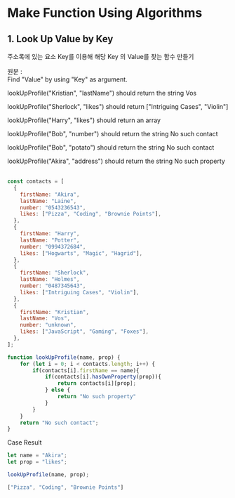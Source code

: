 # Make Function Using Algorithms 

## 1. Look Up Value by Key 

주소록에 있는 요소 Key를 이용해 해당 Key 의 Value를 찾는 함수 만들기

원문 :  
Find "Value" by using "Key" as argument.

lookUpProfile("Kristian", "lastName") should return the string Vos

lookUpProfile("Sherlock", "likes") should return ["Intriguing Cases", "Violin"]

lookUpProfile("Harry", "likes") should return an array

lookUpProfile("Bob", "number") should return the string No such contact

lookUpProfile("Bob", "potato") should return the string No such contact

lookUpProfile("Akira", "address") should return the string No such property  
<br/>

```javascript
const contacts = [
  {
    firstName: "Akira",
    lastName: "Laine",
    number: "0543236543",
    likes: ["Pizza", "Coding", "Brownie Points"],
  },
  {
    firstName: "Harry",
    lastName: "Potter",
    number: "0994372684",
    likes: ["Hogwarts", "Magic", "Hagrid"],
  },
  {
    firstName: "Sherlock",
    lastName: "Holmes",
    number: "0487345643",
    likes: ["Intriguing Cases", "Violin"],
  },
  {
    firstName: "Kristian",
    lastName: "Vos",
    number: "unknown",
    likes: ["JavaScript", "Gaming", "Foxes"],
  },
];

function lookUpProfile(name, prop) {
    for (let i = 0; i < contacts.length; i++) {
        if(contacts[i].firstName == name){
            if(contacts[i].hasOwnProperty(prop)){
                return contacts[i][prop];
            } else {
                return "No such property"
            }
        }
    }
    return "No such contact";
}
```

Case Result
```javascript
let name = "Akira"; 
let prop = "likes";

lookUpProfile(name, prop);

["Pizza", "Coding", "Brownie Points"]
```